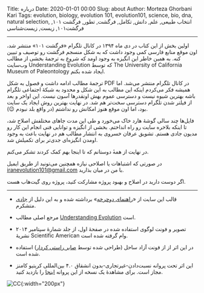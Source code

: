 Title: درباره
Date: 2020-01-01 00:00
Slug: about
Author: Morteza Ghorbani Kari
Tags: evolution, biology, evolution 101, evolution101, science, bio, dna, natural selection, انتخاب طبیعی, علم, دانش, تکامل, فرگشت, تطور, فرگشت ۱۰۱, فرگشت۱۰۱, زیست, زیست‌شناسی

------
اولین بخش از این کتاب در دی ماه ۱۳۹۴ در کانال تلگرام «فرگشت ۱۰۱» منتشر شد، اون موقع منابع فارسی کمی وجود داشت که به شکل منسجم فرگشت رو توصیف و تبیین کنه. به همین خاطر این انگیزه به وجود اومد که شروع به ترجمه‌ٔ بخشی از مطالب وب‌سایت Understanding Evolution که توسط The University of California Museum of Paleontology ایجاد شده بکنم.

ترجمهٔ مطالب ادامه داشت و فصول به شکل PDF در کانال تلگرام منتشر می‌شد. اما همیشه فکر می‌کردم اینکه این مطالب به این شکل و محدود به شبکهٔ اجتماعی تلگرام باشه بهترین شیوه نیست و دسترسی عموم بهش اونقدرها آسون نیست. این اواخر و بعد از فیلتر شدن تلگرام دسترسی سخت‌تر هم شد. در نهایت بهترین روش ایجاد یک سایت بود، اما اون موقع هنوز امکانش رو نداشتم (در واقع بلد نبودم 😉).

فایل‌ها چند سالی گوشهٔ هارد خاک می‌خورد و طی این مدت جاهای مختلفش اصلاح شد، تا اینکه بلاخره سایت رو راه انداختم. بخشی از انگیزه‌ و توانایی فنی انجام این کار رو مدیون جادی هستم. تشویق عرفان خسروی به انتشار مطالب هم در نهایت باعث به وجود اومدن انگیزه‌ای جدی‌تر برای تکمیلش شد.

در نهایت از همه‌‌‌ٔ دوستانم که تا اینجا بهم کمک کردند تشکر می‌کنم.

در صورتی که اشتباهات یا اصلاحی نیازه همچنین می‌تونید از طریق ایمیل iranevolution101@gmail.com با من در میان بذارید.

اگر دوست دارید در اصلاح و بهبود پروژه مشارکت کنید، پروژه روی گیت‌هاب هست.

------
- قالب این سایت از «[راهنمای دوچرخه](http://bikezen.ir/)» برداشته شده و به این دلیل از [جادی](http://jadi.ir/) متشکرم.

- مرجع اصلی مطالب [Understanding Evolution](https://evolution.berkeley.edu/evolibrary/article/evo_01) است.

- تصویر و فونت لوگوی استفاده شده در صفحهٔ اول، از جلد شمارهٔ سپتامبر ۲۰۱۴ نشریهٔ Scientific American وام گرفته شده است.

- در این اثر از از فونت آزاد ساحل (طراحی شده توسط [صابر راستی کردار](https://rastikerdar.github.io/)) استفاده شده است.

- این اثر تحت پروانه نسبت‌دادن-غیرتجاری-بدون انشقاق ۴.۰ بین‌المللی کریتیو کامنز مجاز است. برای مشاهدهٔ یک نسخه از این پروانه [اینجا](https://creativecommons.org/licenses/by-nc-nd/4.0/deed.fa) را بازدید کنید.

![CC]({static}/images/by-nc-nd.png){:width="200px"}